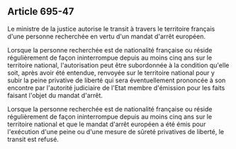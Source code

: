 Article 695-47
----
Le ministre de la justice autorise le transit à travers le territoire français
d'une personne recherchée en vertu d'un mandat d'arrêt européen.

Lorsque la personne recherchée est de nationalité française ou réside
régulièrement de façon ininterrompue depuis au moins cinq ans sur le territoire
national, l'autorisation peut être subordonnée à la condition qu'elle soit,
après avoir été entendue, renvoyée sur le territoire national pour y subir la
peine privative de liberté qui sera éventuellement prononcée à son encontre par
l'autorité judiciaire de l'Etat membre d'émission pour les faits faisant l'objet
du mandat d'arrêt.

Lorsque la personne recherchée est de nationalité française ou réside
régulièrement de façon ininterrompue depuis au moins cinq ans sur le territoire
national et que le mandat d'arrêt européen a été émis pour l'exécution d'une
peine ou d'une mesure de sûreté privatives de liberté, le transit est refusé.
